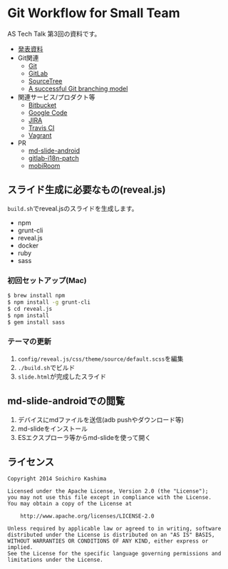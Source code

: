 # Git Workflow for Small Team

AS Tech Talk 第3回の資料です。

* [発表資料](GitWorkflowForSmallTeam.md)
* Git関連
    * [Git](http://git-scm.com/)
    * [GitLab](https://www.gitlab.com/downloads/)
    * [SourceTree](http://www.sourcetreeapp.com/)
    * [A successful Git branching model](http://nvie.com/posts/a-successful-git-branching-model/)
* 関連サービス/プロダクト等
    * [Bitbucket](https://bitbucket.org/)
    * [Google Code](https://code.google.com/)
    * [JIRA](https://www.atlassian.com/ja/software/jira)
    * [Travis CI](https://travis-ci.org/)
    * [Vagrant](http://www.vagrantup.com/)
* PR
    * [md-slide-android](https://github.com/ksoichiro/md-slide-android)
    * [gitlab-i18n-patch](https://github.com/ksoichiro/gitlab-i18n-patch)
    * [mobiRoom](https://play.google.com/store/apps/details?id=mobi.mobiroom)

## スライド生成に必要なもの(reveal.js)

`build.sh`でreveal.jsのスライドを生成します。

* npm
* grunt-cli
* reveal.js
* docker
* ruby
* sass

### 初回セットアップ(Mac)

```sh
$ brew install npm
$ npm install -g grunt-cli
$ cd reveal.js
$ npm install
$ gem install sass
```

### テーマの更新

1. `config/reveal.js/css/theme/source/default.scss`を編集
1. `./build.sh`でビルド
1. `slide.html`が完成したスライド

## md-slide-androidでの閲覧

1. デバイスにmdファイルを送信(adb pushやダウンロード等)
1. md-slideをインストール
1. ESエクスプローラ等からmd-slideを使って開く

## ライセンス

    Copyright 2014 Soichiro Kashima

    Licensed under the Apache License, Version 2.0 (the "License");
    you may not use this file except in compliance with the License.
    You may obtain a copy of the License at

        http://www.apache.org/licenses/LICENSE-2.0

    Unless required by applicable law or agreed to in writing, software
    distributed under the License is distributed on an "AS IS" BASIS,
    WITHOUT WARRANTIES OR CONDITIONS OF ANY KIND, either express or implied.
    See the License for the specific language governing permissions and
    limitations under the License.
